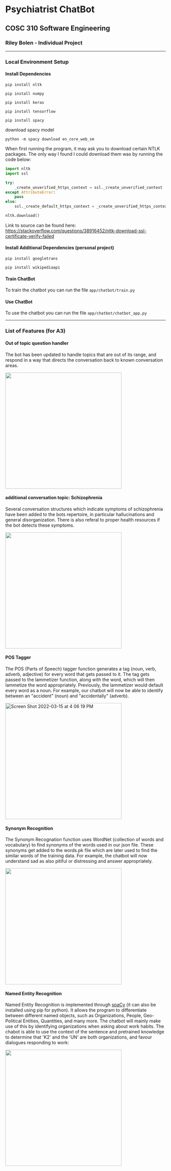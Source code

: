 # Psychiatrist ChatBot
## COSC 310 Software Engineering
### Riley Bolen - Individual Project

------

### Local Environment Setup

#### Install Dependencies

`pip install nltk`

`pip install numpy`

`pip install keras`

`pip install tensorflow`

`pip install spacy`

download spacy model

`python -m spacy download en_core_web_sm`

When first running the program, it may ask you to download certain NTLK packages. The only way I found I could download them was by running the code below:

```python
import nltk
import ssl

try:
    _create_unverified_https_context = ssl._create_unverified_context
except AttributeError:
    pass
else:
    ssl._create_default_https_context = _create_unverified_https_context

nltk.download()
```

Link to source can be found here: https://stackoverflow.com/questions/38916452/nltk-download-ssl-certificate-verify-failed

#### Install Additional Dependencies (personal project)

`pip install googletrans`

`pip install wikipediaapi`

#### Train ChatBot

To train the chatbot you can run the file `app/chatbot/train.py`

#### Use ChatBot

To use the chatbot you can run the file `app/chatbot/chatbot_app.py`

------

### List of Features (for A3) 

#### Out of topic question handler

The bot has been updated to handle topics that are out of its range, and respond in a way that directs the conversation back to known conversation areas.

<img width="365" src="https://user-images.githubusercontent.com/77344004/159347118-3acbb02b-7fa1-46a6-92b5-55f6d9fd20d5.png">


#### additional conversation topic: Schizophrenia

Several conversation structures which indicate symptoms of schizophrenia have been added to the bots repertoire, in particular hallucinations and general disorganization. There is also referal to proper health resources if the bot detects these symptoms.

<img width="365" src="https://user-images.githubusercontent.com/77344004/159347709-8e5e0503-2af0-4928-8c67-cf9e8affbe94.png">


#### POS Tagger

The POS (Parts of Speech) tagger function generates a tag (noun, verb, adverb, adjective) for every word that gets passed to it. The tag gets passed to the lammetizer function, along with the word, which will then lammetize the word appropriately. Previously, the lammetizer would default every word as a noun. For example, our chatbot will now be able to identify between an "accident" (noun) and "accidentally" (adverb). 

<img width="365" alt="Screen Shot 2022-03-15 at 4 06 19 PM" src="https://user-images.githubusercontent.com/97714788/158486817-fb65ef40-5d77-4530-8a58-9cf0604befb8.png">


#### Synonym Recognition

The Synonym Recognation function uses WordNet (collection of words and vocabulary) to find synonyms of the words used in our json file. These synonyms get added to the words.pk file which are later used to find the similar words of the training data. For example, the chatbot will now understand sad as also pitiful or distressing and answer appropriately.

<img width="365" src="https://user-images.githubusercontent.com/46100533/158677468-2dcbd50c-1b10-4131-ae78-151f4cc01abd.png">


#### Named Entity Recognition

Named Entity Recognition is implemented through [spaCy](https://spacy.io) (it can also be installed using pip for python). It allows the program to differentiate between different named objects, such as Organizations, People, Geo-Political Entities, Quantities, and many more. The chatbot will mainly make use of this by identifying organizations when asking about work habits. The chabot is able to use the context of the sentence and pretrained knowledge to determine that 'K2' and the 'UN' are both organizations, and favour dialogues responding to work:

<img width="365" src="https://user-images.githubusercontent.com/77344004/158700501-0cc9f567-bd46-4411-a240-c04c67ab2a18.png">

